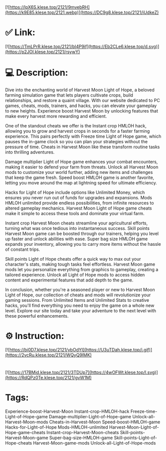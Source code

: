 [![https://lpX6S.klese.top/2121/9mvebRH](https://k9E85.klese.top/2121.webp)](https://DC9g8.klese.top/2121/iUdkeZ)
# ✅ Link:
[![https://TmLPrR.klese.top/2121/bl4P9if](https://Eb2CLe6.klese.top/d.svg)](https://p2JOl.klese.top/2121/rsywY)
# 💻 Description:
Dive into the enchanting world of Harvest Moon Light of Hope, a beloved farming simulation game that lets players cultivate crops, build relationships, and restore a quaint village. With our website dedicated to PC games, cheats, mods, trainers, and hacks, you can elevate your gameplay to new heights. Experience boost Harvest Moon by unlocking features that make every harvest more rewarding and efficient.



One of the standout cheats we offer is the Instant crop HMLOH hack, allowing you to grow and harvest crops in seconds for a faster farming experience. This pairs perfectly with Freeze time Light of Hope game, which pauses the in-game clock so you can plan your strategies without the pressure of time. Cheats in Harvest Moon like these transform routine tasks into thrilling adventures.



Damage multiplier Light of Hope game enhances your combat encounters, making it easier to defend your farm from threats. Unlock all Harvest Moon mods to customize your world further, adding new items and challenges that keep the game fresh. Speed boost HMLOH game is another favorite, letting you move around the map at lightning speed for ultimate efficiency.



Hacks for Light of Hope include options like Unlimited Money, which ensures you never run out of funds for upgrades and expansions. Mods HMLOH unlimited provide endless possibilities, from infinite resources to altered gameplay mechanics. Harvest Moon Light of Hope game cheats make it simple to access these tools and dominate your virtual farm.



Instant crop Harvest Moon cheats streamline your agricultural efforts, turning what was once tedious into instantaneous success. Skill points Harvest Moon game can be boosted through our trainers, helping you level up faster and unlock abilities with ease. Super bag size HMLOH game expands your inventory, allowing you to carry more items without the hassle of constant trips.



Skill points Light of Hope cheats offer a quick way to max out your character's stats, making tough tasks feel effortless. Harvest Moon game mods let you personalize everything from graphics to gameplay, creating a tailored experience. Unlock all Light of Hope mods to access hidden content and experimental features that add depth to the game.



In conclusion, whether you're a seasoned player or new to Harvest Moon Light of Hope, our collection of cheats and mods will revolutionize your gaming sessions. From Unlimited Items and Unlimited Stats to creative hacks, you'll find everything you need to enjoy the game on a whole new level. Explore our site today and take your adventure to the next level with these powerful enhancements.

# ⚙️ Instruction:
[![https://bi0D7.klese.top/2121/ybOdYI](https://U3uTDah.klese.top/i.gif)](https://2vcRu.klese.top/2121/WQyQ9lMK)
#
[![https://17BMid.klese.top/2121/3TDUp7](https://4wOFWt.klese.top/l.svg)](https://RdQPz0Te.klese.top/2121/gvW1M)
# Tags:
Experience-boost-Harvest-Moon Instant-crop-HMLOH-hack Freeze-time-Light-of-Hope-game Damage-multiplier-Light-of-Hope-game Unlock-all-Harvest-Moon-mods Cheats-in-Harvest-Moon Speed-boost-HMLOH-game Hacks-for-Light-of-Hope Mods-HMLOH-unlimited Harvest-Moon-Light-of-Hope-game-cheats Instant-crop-Harvest-Moon-cheats Skill-points-Harvest-Moon-game Super-bag-size-HMLOH-game Skill-points-Light-of-Hope-cheats Harvest-Moon-game-mods Unlock-all-Light-of-Hope-mods






